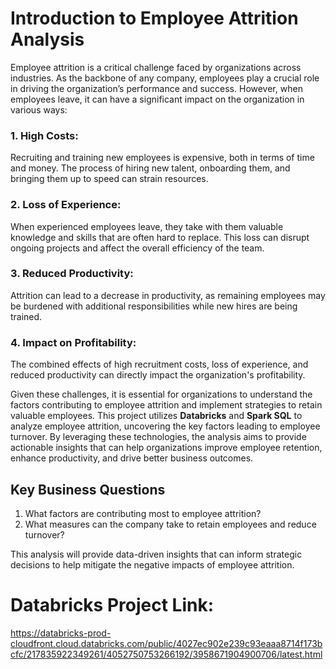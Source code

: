 

# Introduction to Employee Attrition Analysis

 
Employee attrition is a critical challenge faced by organizations across industries. As the backbone of any company, employees play a crucial role in driving 
the organization’s performance and success. However, when employees leave, it can have a significant impact on the organization in various ways:

### 1. High Costs: 
Recruiting and training new employees is expensive, both in terms of time and money. The process of hiring new talent, onboarding them, and bringing them up to
speed can strain resources.
### 2. Loss of Experience: 
When experienced employees leave, they take with them valuable knowledge and skills that are often hard to replace. This loss can disrupt ongoing projects and 
affect the overall efficiency of the team.
### 3. Reduced Productivity: 
Attrition can lead to a decrease in productivity, as remaining employees may be burdened with additional responsibilities while new hires are being trained.
### 4. Impact on Profitability:
The combined effects of high recruitment costs, loss of experience, and reduced productivity can directly impact the organization's profitability.


Given these challenges, it is essential for organizations to understand the factors contributing to employee attrition and implement strategies to retain valuable 
employees. This project utilizes **Databricks** and **Spark SQL** to analyze employee attrition, uncovering the key factors leading to employee turnover. 
By leveraging these technologies, the analysis aims to provide actionable insights that can help organizations improve employee retention, enhance productivity,
and drive better business outcomes.

## Key Business Questions
1. What factors are contributing most to employee attrition?
2. What measures can the company take to retain employees and reduce turnover?

This analysis will provide data-driven insights that can inform strategic decisions to help mitigate the negative impacts of employee attrition.

# Databricks Project Link: 

https://databricks-prod-cloudfront.cloud.databricks.com/public/4027ec902e239c93eaaa8714f173bcfc/217835922349261/4052750753266192/3958671904900706/latest.html


